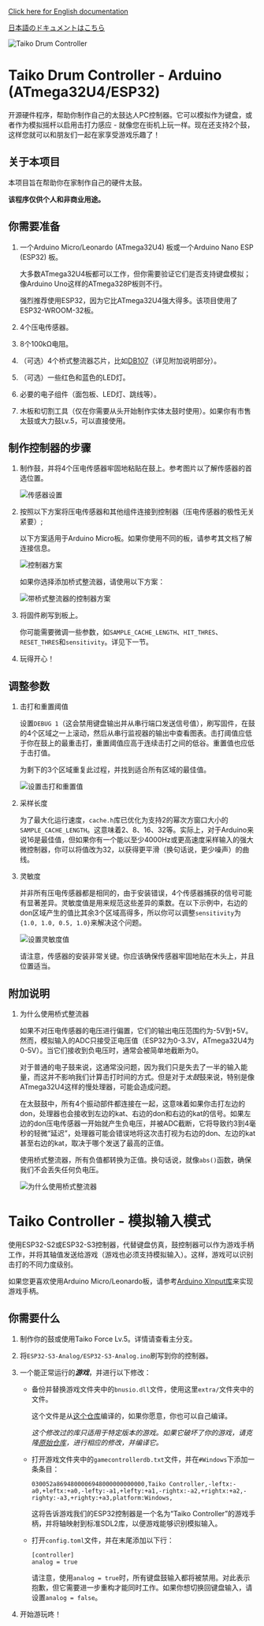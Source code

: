 [Click here for English documentation](README.md)

[日本語のドキュメントはこちら](README_ja-JP.md)

![Taiko Drum Controller](./images/banner-taiko.png)

# Taiko Drum Controller - Arduino (ATmega32U4/ESP32)

开源硬件程序，帮助你制作自己的太鼓达人PC控制器。它可以模拟作为键盘，或者作为模拟摇杆以启用击打力感应 - 就像您在街机上玩一样。现在还支持2个鼓，这样您就可以和朋友们一起在家享受游戏乐趣了！

## 关于本项目

本项目旨在帮助你在家制作自己的硬件太鼓。

**该程序仅供个人和非商业用途。**

## 你需要准备

1. 一个Arduino Micro/Leonardo (ATmega32U4) 板或一个Arduino Nano ESP (ESP32) 板。
   
   大多数ATmega32U4板都可以工作，但你需要验证它们是否支持键盘模拟；像Arduino Uno这样的ATmega328P板则不行。
   
   强烈推荐使用ESP32，因为它比ATmega32U4强大得多。该项目使用了ESP32-WROOM-32板。

2. 4个压电传感器。
   
3. 8个100kΩ电阻。
   
4. （可选）4个桥式整流器芯片，比如[DB107](https://www.diodes.com/assets/Datasheets/products_inactive_data/ds21211_R5.pdf)（详见附加说明部分）。

5. （可选）一些红色和蓝色的LED灯。
   
6. 必要的电子组件（面包板、LED灯、跳线等）。
   
7. 木板和切割工具（仅在你需要从头开始制作实体太鼓时使用）。如果你有市售太鼓或大力鼓Lv.5，可以直接使用。

## 制作控制器的步骤

1. 制作鼓，并将4个压电传感器牢固地粘贴在鼓上。参考图片以了解传感器的首选位置。
   
   ![传感器设置](./images/piezo_locations.png)

2. 按照以下方案将压电传感器和其他组件连接到控制器（压电传感器的极性无关紧要）;

   以下方案适用于Arduino Micro板。如果你使用不同的板，请参考其文档了解连接信息。
   
   ![控制器方案](./images/scheme.png)

   如果你选择添加桥式整流器，请使用以下方案：
   
   ![带桥式整流器的控制器方案](./images/scheme_bridge.png)

3. 将固件刷写到板上。
   
   你可能需要微调一些参数，如`SAMPLE_CACHE_LENGTH`、`HIT_THRES`、`RESET_THRES`和`sensitivity`。详见下一节。

4. 玩得开心！

## 调整参数

1. 击打和重置阈值
   
   设置`DEBUG 1`（这会禁用键盘输出并从串行端口发送信号值），刷写固件，在鼓的4个区域之一上滚动，然后从串行监视器的输出中查看图表。击打阈值应低于你在鼓上的最重击打，重置阈值应高于连续击打之间的低谷。重置值也应低于击打值。
   
   为剩下的3个区域重复此过程，并找到适合所有区域的最佳值。

   ![设置击打和重置值](./images/tune_hit_reset.png)

2. 采样长度
   
   为了最大化运行速度，`cache.h`库已优化为支持2的幂次方窗口大小的`SAMPLE_CACHE_LENGTH`。这意味着2、8、16、32等。实际上，对于Arduino来说16是最佳值，但如果你有一个能以至少4000Hz或更高速度采样输入的强大微控制器，你可以将值改为32，以获得更平滑（换句话说，更少噪声）的曲线。

3. 灵敏度
   
   并非所有压电传感器都是相同的，由于安装错误，4个传感器捕获的信号可能有显著差异。灵敏度值是用来规范这些差异的乘数。在以下示例中，右边的don区域产生的值比其余3个区域高得多，所以你可以调整`sensitivity`为`{1.0, 1.0, 0.5, 1.0}`来解决这个问题。

   ![设置灵敏度值](./images/tune_sensitivities.png)

   请注意，传感器的安装非常关键。你应该确保传感器牢固地贴在木头上，并且位置适当。

## 附加说明

1. 为什么使用桥式整流器

   如果不对压电传感器的电压进行偏置，它们的输出电压范围约为-5V到+5V。然而，模拟输入的ADC只接受正电压值（ESP32为0-3.3V，ATmega32U4为0-5V）。当它们接收到负电压时，通常会被简单地截断为0。
   
   对于普通的电子鼓来说，这通常没问题，因为我们只是失去了一半的输入能量，而这并不影响我们计算击打时间的方式。但是对于*太鼓*鼓来说，特别是像ATmega32U4这样的慢处理器，可能会造成问题。
   
   在太鼓鼓中，所有4个振动部件都连接在一起，这意味着如果你击打左边的don，处理器也会接收到左边的kat、右边的don和右边的kat的信号。如果左边的don压电传感器一开始就产生负电压，并被ADC截断，它将导致约3到4毫秒的轻微“延迟”，处理器可能会错误地将这次击打视为右边的don、左边的kat甚至右边的kat，取决于哪个发送了最高的正值。

   使用桥式整流器，所有负值都转换为正值。换句话说，就像`abs()`函数，确保我们不会丢失任何负电压。

   ![为什么使用桥式整流器](./images/bridge_signal.png)

# Taiko Controller - 模拟输入模式

使用ESP32-S2或ESP32-S3控制器，代替键盘仿真，鼓控制器可以作为游戏手柄工作，并将其轴值发送给游戏（游戏也必须支持模拟输入）。这样，游戏可以识别击打的不同力度级别。

如果您更喜欢使用Arduino Micro/Leonardo板，请参考[Arduino XInput库](https://github.com/dmadison/ArduinoXInput)来实现游戏手柄。

## 你需要什么

1. 制作你的鼓或使用Taiko Force Lv.5。详情请查看主分支。

2. 将`ESP32-S3-Analog/ESP32-S3-Analog.ino`刷写到你的控制器。

3. 一个能正常运行的***游戏***，并进行以下修改：

   - 备份并替换游戏文件夹中的`bnusio.dll`文件，使用这里`extra/`文件夹中的文件。

     这个文件是从[这个仓库](https://github.com/ShikyC/TaikoArcadeLoader/tree/Refactor)编译的，如果你愿意，你也可以自己编译。

     *这个修改过的库只适用于特定版本的游戏。如果它破坏了你的游戏，请克隆[原始仓库](https://github.com/BroGamer4256/TaikoArcadeLoader)，进行相应的修改，并编译它。*

   - 打开游戏文件夹中的`gamecontrollerdb.txt`文件，并在`#Windows`下添加一条条目：

     `030052a8694800006948000000000000,Taiko Controller,-leftx:-a0,+leftx:+a0,-lefty:-a1,+lefty:+a1,-rightx:-a2,+rightx:+a2,-righty:-a3,+righty:+a3,platform:Windows,`

     这将告诉游戏我们的ESP32控制器是一个名为“Taiko Controller”的游戏手柄，并将轴映射到标准SDL2库，以便游戏能够识别模拟输入。

   - 打开`config.toml`文件，并在末尾添加以下行：

     ```
     [controller]
     analog = true
     ```

     请注意，使用`analog = true`时，所有键盘鼓输入都将被禁用。对此表示抱歉，但它需要进一步重构才能同时工作。如果你想切换回键盘输入，请设置`analog = false`。

4. 开始游玩咚！
